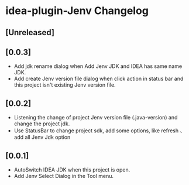 <!-- Keep a Changelog guide -> https://keepachangelog.com -->

# idea-plugin-Jenv Changelog

## [Unreleased]

## [0.0.3]

- Add jdk rename dialog when Add Jenv JDK and IDEA has same name JDK.
- Add create Jenv version file dialog when click action in status bar and this project isn't existing Jenv version file.

## [0.0.2]

- Listening the change of project Jenv version file (.java-version) and change the project jdk.
- Use StatusBar to change project sdk, add some options, like refresh 、 add all Jenv Jdk option

## [0.0.1]

- AutoSwitch IDEA JDK when this project is open.
- Add Jenv Select Dialog in the Tool menu.